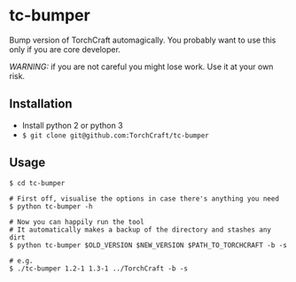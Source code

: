 # tc-bumper

Bump version of TorchCraft automagically. You probably want to use this only if
you are core developer.

*WARNING:* if you are not careful you might lose work. Use it at your own risk.

## Installation

* Install python 2 or python 3
* `$ git clone git@github.com:TorchCraft/tc-bumper`

## Usage

```
$ cd tc-bumper

# First off, visualise the options in case there's anything you need
$ python tc-bumper -h

# Now you can happily run the tool
# It automatically makes a backup of the directory and stashes any dirt
$ python tc-bumper $OLD_VERSION $NEW_VERSION $PATH_TO_TORCHCRAFT -b -s

# e.g.
$ ./tc-bumper 1.2-1 1.3-1 ../TorchCraft -b -s
```
